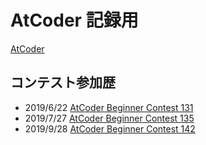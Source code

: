 # AtCoder 記録用

[AtCoder](http://atcoder.jp/)

## コンテスト参加歴

- 2019/6/22 [AtCoder Beginner Contest 131](/abc131)
- 2019/7/27 [AtCoder Beginner Contest 135](/abc135)
- 2019/9/28 [AtCoder Beginner Contest 142](/abc142)
